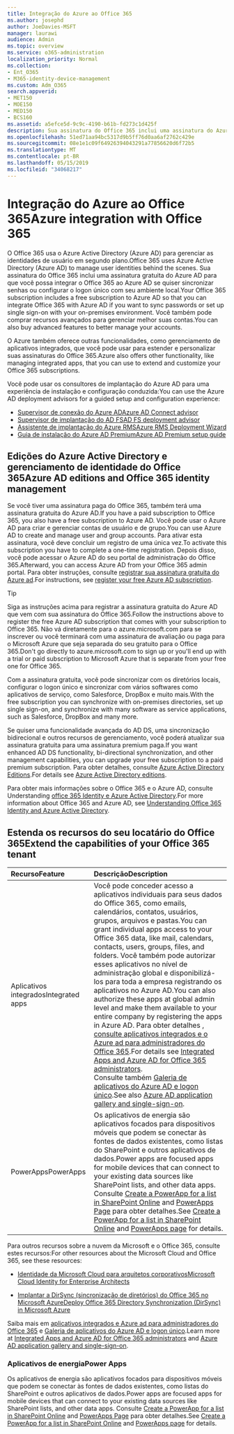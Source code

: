 ```yaml
---
title: Integração do Azure ao Office 365
ms.author: josephd
author: JoeDavies-MSFT
manager: laurawi
audience: Admin
ms.topic: overview
ms.service: o365-administration
localization_priority: Normal
ms.collection:
- Ent_O365
- M365-identity-device-management
ms.custom: Adm_O365
search.appverid:
- MET150
- MOE150
- MED150
- BCS160
ms.assetid: a5efce5d-9c9c-4190-b61b-fd273c1d425f
description: Sua assinatura do Office 365 inclui uma assinatura do Azure AD. Integre o Office 365 com o Azure AD se você quiser sincronização de senha ou logon único com seu ambiente local.
ms.openlocfilehash: 51ed71aa94bc5317d9b5ff76d0aa6af2762c429e
ms.sourcegitcommit: 08e1e1c09f64926394043291a77856620d6f72b5
ms.translationtype: MT
ms.contentlocale: pt-BR
ms.lasthandoff: 05/15/2019
ms.locfileid: "34068217"
---
```

# <a name="azure-integration-with-office-365"></a><span data-ttu-id="2fa1b-104">Integração do Azure ao Office 365</span><span class="sxs-lookup"><span data-stu-id="2fa1b-104">Azure integration with Office 365</span></span>

<span data-ttu-id="2fa1b-105">O Office 365 usa o Azure Active Directory (Azure AD) para gerenciar as identidades de usuário em segundo plano.</span><span class="sxs-lookup"><span data-stu-id="2fa1b-105">Office 365 uses Azure Active Directory (Azure AD) to manage user identities behind the scenes.</span></span> <span data-ttu-id="2fa1b-106">Sua assinatura do Office 365 inclui uma assinatura gratuita do Azure AD para que você possa integrar o Office 365 ao Azure AD se quiser sincronizar senhas ou configurar o logon único com seu ambiente local.</span><span class="sxs-lookup"><span data-stu-id="2fa1b-106">Your Office 365 subscription includes a free subscription to Azure AD so that you can integrate Office 365 with Azure AD if you want to sync passwords or set up single sign-on with your on-premises environment.</span></span> <span data-ttu-id="2fa1b-107">Você também pode comprar recursos avançados para gerenciar melhor suas contas.</span><span class="sxs-lookup"><span data-stu-id="2fa1b-107">You can also buy advanced features to better manage your accounts.</span></span>
  
<span data-ttu-id="2fa1b-108">O Azure também oferece outras funcionalidades, como gerenciamento de aplicativos integrados, que você pode usar para estender e personalizar suas assinaturas do Office 365.</span><span class="sxs-lookup"><span data-stu-id="2fa1b-108">Azure also offers other functionality, like managing integrated apps, that you can use to extend and customize your Office 365 subscriptions.</span></span>
  
<span data-ttu-id="2fa1b-109">Você pode usar os consultores de implantação do Azure AD para uma experiência de instalação e configuração conduzida:</span><span class="sxs-lookup"><span data-stu-id="2fa1b-109">You can use the Azure AD deployment advisors for a guided setup and configuration experience:</span></span>
 - [<span data-ttu-id="2fa1b-110">Supervisor de conexão do Azure AD</span><span class="sxs-lookup"><span data-stu-id="2fa1b-110">Azure AD Connect advisor</span></span>](https://aka.ms/aadconnectpwsync)
 - [<span data-ttu-id="2fa1b-111">Supervisor de implantação do AD FS</span><span class="sxs-lookup"><span data-stu-id="2fa1b-111">AD FS deployment advisor</span></span>](https://aka.ms/adfsguidance)
 - [<span data-ttu-id="2fa1b-112">Assistente de implantação do Azure RMS</span><span class="sxs-lookup"><span data-stu-id="2fa1b-112">Azure RMS Deployment Wizard</span></span>](https://aka.ms/azuremsguidance)
 - [<span data-ttu-id="2fa1b-113">Guia de instalação do Azure AD Premium</span><span class="sxs-lookup"><span data-stu-id="2fa1b-113">Azure AD Premium setup guide</span></span>](https://aka.ms/aadpguidance)
  
## <a name="azure-ad-editions-and-office-365-identity-management"></a><span data-ttu-id="2fa1b-114">Edições do Azure Active Directory e gerenciamento de identidade do Office 365</span><span class="sxs-lookup"><span data-stu-id="2fa1b-114">Azure AD editions and Office 365 identity management</span></span>

<span data-ttu-id="2fa1b-115">Se você tiver uma assinatura paga do Office 365, também terá uma assinatura gratuita do Azure AD.</span><span class="sxs-lookup"><span data-stu-id="2fa1b-115">If you have a paid subscription to Office 365, you also have a free subscription to Azure AD.</span></span> <span data-ttu-id="2fa1b-116">Você pode usar o Azure AD para criar e gerenciar contas de usuário e de grupo.</span><span class="sxs-lookup"><span data-stu-id="2fa1b-116">You can use Azure AD to create and manage user and group accounts.</span></span> <span data-ttu-id="2fa1b-117">Para ativar esta assinatura, você deve concluir um registro de uma única vez.</span><span class="sxs-lookup"><span data-stu-id="2fa1b-117">To activate this subscription you have to complete a one-time registration.</span></span> <span data-ttu-id="2fa1b-118">Depois disso, você pode acessar o Azure AD do seu portal de administração do Office 365.</span><span class="sxs-lookup"><span data-stu-id="2fa1b-118">Afterward, you can access Azure AD from your Office 365 admin portal.</span></span> <span data-ttu-id="2fa1b-119">Para obter instruções, consulte [registrar sua assinatura gratuita do Azure ad](https://go.microsoft.com/fwlink/p/?LinkId=617127).</span><span class="sxs-lookup"><span data-stu-id="2fa1b-119">For instructions, see [register your free Azure AD subscription](https://go.microsoft.com/fwlink/p/?LinkId=617127).</span></span> 
  
> [!TIP]
> <span data-ttu-id="2fa1b-120">Siga as instruções acima para registrar a assinatura gratuita do Azure AD que vem com sua assinatura do Office 365.</span><span class="sxs-lookup"><span data-stu-id="2fa1b-120">Follow the instructions above to register the free Azure AD subscription that comes with your subscription to Office 365.</span></span> <span data-ttu-id="2fa1b-121">Não vá diretamente para o azure.microsoft.com para se inscrever ou você terminará com uma assinatura de avaliação ou paga para o Microsoft Azure que seja separada do seu gratuito para o Office 365.</span><span class="sxs-lookup"><span data-stu-id="2fa1b-121">Don't go directly to azure.microsoft.com to sign up or you'll end up with a trial or paid subscription to Microsoft Azure that is separate from your free one for Office 365.</span></span> 
  
<span data-ttu-id="2fa1b-122">Com a assinatura gratuita, você pode sincronizar com os diretórios locais, configurar o logon único e sincronizar com vários softwares como aplicativos de serviço, como Salesforce, DropBox e muito mais.</span><span class="sxs-lookup"><span data-stu-id="2fa1b-122">With the free subscription you can synchronize with on-premises directories, set up single sign-on, and synchronize with many software as service applications, such as Salesforce, DropBox and many more.</span></span>
  
<span data-ttu-id="2fa1b-123">Se quiser uma funcionalidade avançada do AD DS, uma sincronização bidirecional e outros recursos de gerenciamento, você poderá atualizar sua assinatura gratuita para uma assinatura premium paga.</span><span class="sxs-lookup"><span data-stu-id="2fa1b-123">If you want enhanced AD DS functionality, bi-directional synchronization, and other management capabilities, you can upgrade your free subscription to a paid premium subscription.</span></span> <span data-ttu-id="2fa1b-124">Para obter detalhes, consulte [Azure Active Directory Editions](https://docs.microsoft.com/azure/active-directory/fundamentals/active-directory-whatis).</span><span class="sxs-lookup"><span data-stu-id="2fa1b-124">For details see [Azure Active Directory editions](https://docs.microsoft.com/azure/active-directory/fundamentals/active-directory-whatis).</span></span>
  
<span data-ttu-id="2fa1b-125">Para obter mais informações sobre o Office 365 e o Azure AD, consulte Understanding [office 365 Identity e Azure Active Directory](https://support.office.com/article/06a189e7-5ec6-4af2-94bf-a22ea225a7a9).</span><span class="sxs-lookup"><span data-stu-id="2fa1b-125">For more information about Office 365 and Azure AD, see [Understanding Office 365 Identity and Azure Active Directory](https://support.office.com/article/06a189e7-5ec6-4af2-94bf-a22ea225a7a9).</span></span>
  
## <a name="extend-the-capabilities-of-your-office-365-tenant"></a><span data-ttu-id="2fa1b-126">Estenda os recursos do seu locatário do Office 365</span><span class="sxs-lookup"><span data-stu-id="2fa1b-126">Extend the capabilities of your Office 365 tenant</span></span>

|<span data-ttu-id="2fa1b-127">**Recurso**</span><span class="sxs-lookup"><span data-stu-id="2fa1b-127">**Feature**</span></span>|<span data-ttu-id="2fa1b-128">**Descrição**</span><span class="sxs-lookup"><span data-stu-id="2fa1b-128">**Description**</span></span>|
|:-----|:-----|
|<span data-ttu-id="2fa1b-129">Aplicativos integrados</span><span class="sxs-lookup"><span data-stu-id="2fa1b-129">Integrated apps</span></span>  <br/> |<span data-ttu-id="2fa1b-130">Você pode conceder acesso a aplicativos individuais para seus dados do Office 365, como emails, calendários, contatos, usuários, grupos, arquivos e pastas.</span><span class="sxs-lookup"><span data-stu-id="2fa1b-130">You can grant individual apps access to your Office 365 data, like mail, calendars, contacts, users, groups, files, and folders.</span></span> <span data-ttu-id="2fa1b-131">Você também pode autorizar esses aplicativos no nível de administração global e disponibilizá-los para toda a empresa registrando os aplicativos no Azure AD.</span><span class="sxs-lookup"><span data-stu-id="2fa1b-131">You can also authorize these apps at global admin level and make them available to your entire company by registering the apps in Azure AD.</span></span> <span data-ttu-id="2fa1b-132">Para obter detalhes [, consulte aplicativos integrados e o Azure ad para administradores do Office 365](https://support.office.com/article/cb2250e3-451e-416f-bf4e-363549652c2a).</span><span class="sxs-lookup"><span data-stu-id="2fa1b-132">For details see [Integrated Apps and Azure AD for Office 365 administrators](https://support.office.com/article/cb2250e3-451e-416f-bf4e-363549652c2a).</span></span>  <br/> <span data-ttu-id="2fa1b-133">Consulte também [Galeria de aplicativos do Azure AD e logon único](https://go.microsoft.com/fwlink/p/?LinkId=698604).</span><span class="sxs-lookup"><span data-stu-id="2fa1b-133">See also [Azure AD application gallery and single-sign-on](https://go.microsoft.com/fwlink/p/?LinkId=698604).</span></span>  <br/> |
|<span data-ttu-id="2fa1b-134">PowerApps</span><span class="sxs-lookup"><span data-stu-id="2fa1b-134">PowerApps</span></span>  <br/> | <span data-ttu-id="2fa1b-135">Os aplicativos de energia são aplicativos focados para dispositivos móveis que podem se conectar às fontes de dados existentes, como listas do SharePoint e outros aplicativos de dados.</span><span class="sxs-lookup"><span data-stu-id="2fa1b-135">Power apps are focused apps for mobile devices that can connect to your existing data sources like SharePoint lists, and other data apps.</span></span> <span data-ttu-id="2fa1b-136">Consulte [Create a PowerApp for a list in SharePoint Online](https://support.office.com/article/9338b2d2-67ac-4b81-8e67-97da27e5e9ab) and [PowerApps Page](https://powerapps.microsoft.com/) para obter detalhes.</span><span class="sxs-lookup"><span data-stu-id="2fa1b-136">See [Create a PowerApp for a list in SharePoint Online](https://support.office.com/article/9338b2d2-67ac-4b81-8e67-97da27e5e9ab) and [PowerApps page](https://powerapps.microsoft.com/) for details.</span></span>  <br/> |
   
<span data-ttu-id="2fa1b-137">Para outros recursos sobre a nuvem da Microsoft e o Office 365, consulte estes recursos:</span><span class="sxs-lookup"><span data-stu-id="2fa1b-137">For other resources about the Microsoft Cloud and Office 365, see these resources:</span></span>
  
- [<span data-ttu-id="2fa1b-138">Identidade da Microsoft Cloud para arquitetos corporativos</span><span class="sxs-lookup"><span data-stu-id="2fa1b-138">Microsoft Cloud Identity for Enterprise Architects</span></span>](https://go.microsoft.com/fwlink/p/?LinkId=524586)
    
- [<span data-ttu-id="2fa1b-139">Implantar a DirSync (sincronização de diretórios) do Office 365 no Microsoft Azure</span><span class="sxs-lookup"><span data-stu-id="2fa1b-139">Deploy Office 365 Directory Synchronization (DirSync) in Microsoft Azure</span></span>](https://go.microsoft.com/fwlink/p/?LinkId=517887)
    

<span data-ttu-id="2fa1b-140">Saiba mais em [aplicativos integrados e Azure ad para administradores do Office 365](integrated-apps-and-azure-ads.md) e [Galeria de aplicativos do Azure AD e logon único](https://docs.microsoft.com/azure/active-directory/manage-apps/what-is-single-sign-on).</span><span class="sxs-lookup"><span data-stu-id="2fa1b-140">Learn more at [Integrated Apps and Azure AD for Office 365 administrators](integrated-apps-and-azure-ads.md) and [Azure AD application gallery and single-sign-on](https://docs.microsoft.com/azure/active-directory/manage-apps/what-is-single-sign-on).</span></span>

### <a name="power-apps"></a><span data-ttu-id="2fa1b-141">Aplicativos de energia</span><span class="sxs-lookup"><span data-stu-id="2fa1b-141">Power Apps</span></span>
<span data-ttu-id="2fa1b-142">Os aplicativos de energia são aplicativos focados para dispositivos móveis que podem se conectar às fontes de dados existentes, como listas do SharePoint e outros aplicativos de dados.</span><span class="sxs-lookup"><span data-stu-id="2fa1b-142">Power apps are focused apps for mobile devices that can connect to your existing data sources like SharePoint lists, and other data apps.</span></span> <span data-ttu-id="2fa1b-143">Consulte [Create a PowerApp for a list in SharePoint Online](https://support.office.com/article/9338b2d2-67ac-4b81-8e67-97da27e5e9ab) and [PowerApps Page](https://powerapps.microsoft.com/) para obter detalhes.</span><span class="sxs-lookup"><span data-stu-id="2fa1b-143">See [Create a PowerApp for a list in SharePoint Online](https://support.office.com/article/9338b2d2-67ac-4b81-8e67-97da27e5e9ab) and [PowerApps page](https://powerapps.microsoft.com/) for details.</span></span>
